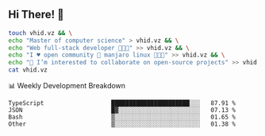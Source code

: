 ## Hi There! 👋

```sh
touch vhid.vz && \
echo "Master of computer science" > vhid.vz && \
echo "Web full-stack developer 🙈🙉🙊" >> vhid.vz && \
echo "I ♥️ open community 🎯 manjaro linux 🎉🐍🥳" >> vhid.vz && \
echo "👯 I’m interested to collaborate on open-source projects" >> vhid.vz && \
cat vhid.vz
```
:bar_chart: Weekly Development Breakdown

<!--START_SECTION:waka-->

```text
TypeScript                   ██████████████████████░░░   87.91 %
JSON                         █▓░░░░░░░░░░░░░░░░░░░░░░░   07.13 %
Bash                         ▒░░░░░░░░░░░░░░░░░░░░░░░░   01.65 %
Other                        ▒░░░░░░░░░░░░░░░░░░░░░░░░   01.38 %
```

<!--END_SECTION:waka-->
